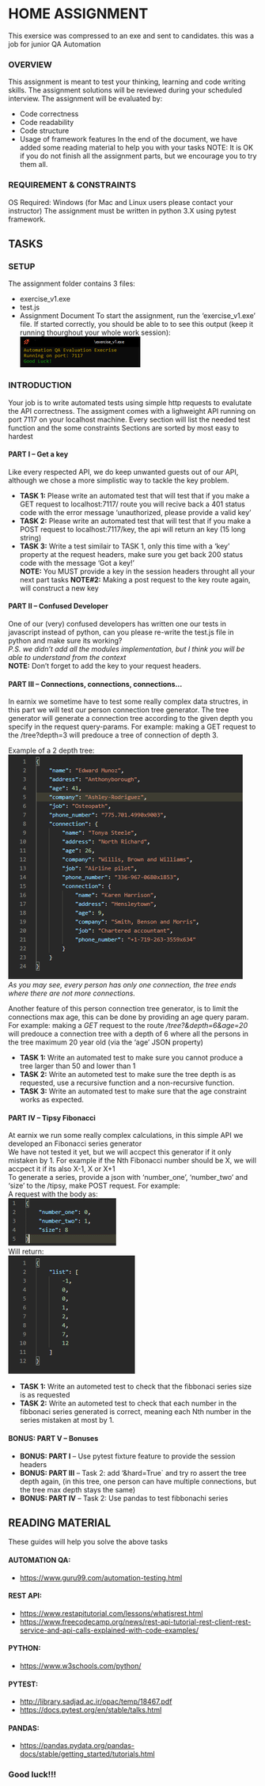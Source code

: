 # HOME ASSIGNMENT
This exersice was compressed to an exe and sent to candidates. this was a job for junior QA Automation
### OVERVIEW
This assignment is meant to test your thinking, learning and code writing skills.
The assignment solutions will be reviewed during your scheduled interview.
The assignment will be evaluated by: 
* Code correctness
* Code readability
* Code structure
* Usage of framework features
In the end of the document, we have added some reading material to help you with your tasks
NOTE: It is OK if you do not finish all the assignment parts, but we encourage you to try them all.

### REQUIREMENT & CONSTRAINTS
OS Required: Windows (for Mac and Linux users please contact your instructor)
The assignment must be written in python 3.X using pytest framework.
## TASKS
### SETUP
The assignment folder contains 3 files:
* exercise_v1.exe
* test.js
* Assignment Document
To start the assignment, run the ‘exercise_v1.exe’ file.
If started correctly, you should be able to to see this output (keep it running thourghout your whole work session):  
![Start](docs/Overview.png)

### INTRODUCTION
Your job is to write automated tests using simple http requests to evalutate the API correctness.
The assigment comes with a lighweight API running on port 7117 on your localhost machine.
Every section will list the needed test function and the some constraints
Sections are sorted by most easy to hardest
#### PART I – Get a key
Like every respected API, we do keep unwanted guests out of our API, although we chose a more simplistic way to tackle the key problem.  
* **TASK 1:** Please write an automated test that will test that if you make a GET request to localhost:7117/ route you will recive back a 401 status code with the error message ‘unauthorized, please provide a valid key’  
* **TASK 2:** Please write an automated test that will test that if you make a POST request to localhost:7117/key, the api will return an key (15 long string)  
* **TASK 3:** Write a test similair to TASK 1, only this time with a ‘key’ property at the request headers, make sure you get back 200 status code with the message ‘Got a key!’  
**NOTE:** You MUST provide a key in the session headers throught all your next part tasks
**NOTE#2:** Making a post request to the key route again, will construct a new key

#### PART II – Confused Developer
One of our (very) confused developers has written one our tests in javascript instead of python, can you please re-write the test.js file in python and make sure its working?  
_P.S. we didn’t add all the modules implementation, but I think you will be able to understand from the context_  
**NOTE:** Don’t forget to add the key to your request headers.
	
#### PART III – Connections, connections, connections…
In earnix we sometime have to test some really complex data structres, in this part we will test our person connection tree generator.
The tree generator will generate a connection tree according to the given depth you specify in the  request query-params. For example: making a GET request to the /tree?depth=3 will predouce a tree of connection of depth 3.

Example of a 2 depth tree:  
 ![Tree](docs/TreeExample.png)  
_As you may see, every person has only one connection, the tree ends where there are not more connections._

Another feature of this person connection tree generator, is to limit the connections max age, this can be done by providing an age query param.  
For example: making a _GET_ request to the route _/tree?&depth=6&age=20_ will predouce a connection tree with a depth of 6 where all the persons in the tree maximum 20 year old (via the ‘age’ JSON property)
* **TASK 1:** Write an automated test to make sure you cannot produce a tree larger than 50 and lower than 1
* **TASK 2:** Write an autometed test to make sure the tree depth is as requested, use a recursive function and a non-recursive function.
* **TASK 3:** Write an automated test to make sure that the age constraint works as expected.

#### PART IV – Tipsy Fibonacci
At earnix we run some really complex calculations, in this simple API we developed an Fibonacci series generator  
We have not tested it yet, but we will accpect this generator if it only mistaken by 1. For example if the Nth Fibonacci number should be X, we will accpect it if its also X-1, X or X+1  
To generate a series, provide a json with ‘number_one’, ‘number_two’ and ‘size’ to the /tipsy, make POST request. For example:  
A request with the body as:  
![FiibReq](docs/FibbRequest.png)  
Will return:  
![FiibRes](docs/FibbResponse.png) 
* **TASK 1:** Write an autometed test to check that the fibbonaci series size is as requested
* **TASK 2:** Write an autometed test to check that each number in the fibbonaci series generated is correct, meaning each Nth number in the series mistaken at most by 1.

#### BONUS: PART V – Bonuses
* **BONUS: PART I** – Use pytest fixture feature to provide the session headers
* **BONUS: PART III** – Task 2: add ‘&hard=True`  and try ro assert the tree depth again, (in this tree, one person can have multiple connections, but the tree max depth stays the same)
* **BONUS: PART IV** – Task 2:  Use pandas to test fibbonachi series

## READING MATERIAL
These guides will help you solve the above tasks  
#### AUTOMATION QA:
* https://www.guru99.com/automation-testing.html
#### REST API:
* https://www.restapitutorial.com/lessons/whatisrest.html
* https://www.freecodecamp.org/news/rest-api-tutorial-rest-client-rest-service-and-api-calls-explained-with-code-examples/
#### PYTHON:
* https://www.w3schools.com/python/
#### PYTEST:
* http://library.sadjad.ac.ir/opac/temp/18467.pdf
* https://docs.pytest.org/en/stable/talks.html
#### PANDAS:
* https://pandas.pydata.org/pandas-docs/stable/getting_started/tutorials.html

### Good luck!!!
